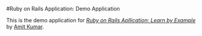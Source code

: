 #Ruby on Rails Application: Demo Application

This is the demo application for [*Ruby on Rails Apllication: Learn by Example*](http://rails.org) by [Amit Kumar](http://rails.org).
